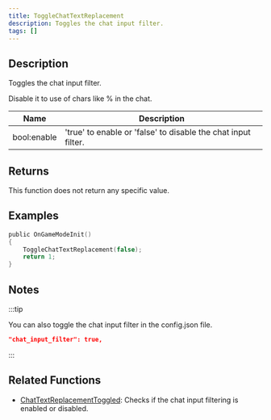 ```yaml
---
title: ToggleChatTextReplacement
description: Toggles the chat input filter.
tags: []
---
```


<VersionWarn version='omp v1.1.0.2612' />

## Description

Toggles the chat input filter.

Disable it to use of chars like % in the chat.

| Name          | Description                                                           |
| -----------   | --------------------------------------------------------------------- |
| bool:enable   | 'true' to enable or 'false' to disable the chat input filter.         |

## Returns

This function does not return any specific value.

## Examples

```c
public OnGameModeInit() 
{
    ToggleChatTextReplacement(false);
    return 1;
}
```

## Notes

:::tip

You can also toggle the chat input filter in the config.json file.

```json
"chat_input_filter": true,
```

:::

## Related Functions

- [ChatTextReplacementToggled](ChatTextReplacementToggled): Checks if the chat input filtering is enabled or disabled.
